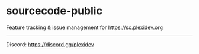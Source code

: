 # sourcecode-public
Feature tracking &amp; issue management for https://sc.plexidev.org

---

Discord: https://discord.gg/plexidev
